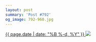 ```yaml
---
layout: post
summary: 'Post #792'
og_image: 792-960.jpg
---
```


<p>
 <time>
  <a href="/792">
   {{ page.date | date: "%B %-d, %Y" }}
  </a>
 </time>
 <a href="/792">
  <img data-taken="1/11/2019" sizes="(min-width: 700px) 50vw, calc(100vw - 2rem)" src="{{ site.assets_url }}/792-480.jpg" srcset="{{ site.assets_url }}/792-240.jpg 240w, {{ site.assets_url }}/792-480.jpg 480w, {{ site.assets_url }}/792-720.jpg 720w, {{ site.assets_url }}/792-960.jpg 960w"/>
 </a>
</p>
